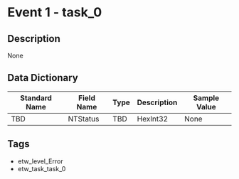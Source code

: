 # Event 1 - task_0

## Description
None

## Data Dictionary
|Standard Name|Field Name|Type|Description|Sample Value|
|---|---|---|---|---|
|TBD|NTStatus|TBD|HexInt32|None|None|

## Tags
* etw_level_Error
* etw_task_task_0